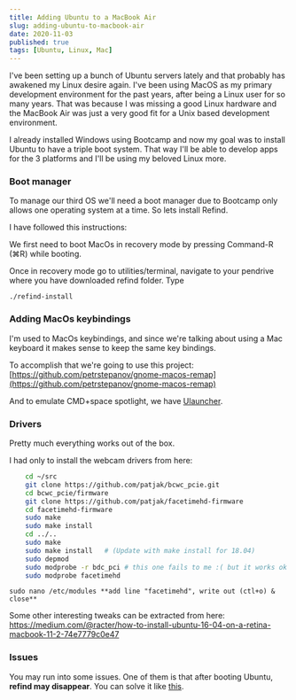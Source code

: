 ```yaml
---
title: Adding Ubuntu to a MacBook Air
slug: adding-ubuntu-to-macbook-air
date: 2020-11-03
published: true
tags: [Ubuntu, Linux, Mac]
---
```


I've been setting up a bunch of Ubuntu servers lately and that probably has awakened my Linux desire again. I've been using MacOS as my primary development environment for the past years, after being a Linux user for so many years. That was because I was missing a good Linux hardware and the MacBook Air was just a very good fit for a Unix based development environment.

I already installed Windows using Bootcamp and now my goal was to install Ubuntu to have a triple boot system. That way I'll be able to develop apps for the 3 platforms and I'll be using my beloved Linux more.

### Boot manager

To manage our third OS we'll need a boot manager due to Bootcamp only allows one operating system at a time. So lets install Refind.

I have followed this instructions:

We first need to boot MacOs in recovery mode by pressing Command-R (⌘R) while booting.

Once in recovery mode go to utilities/terminal, navigate to your pendrive where you have downloaded refind folder. Type

`./refind-install`

### Adding MacOs keybindings

I'm used to MacOs keybindings, and since we're talking about using a Mac keyboard it makes sense to keep the same key bindings.

To accomplish that we're going to use this project: [https://github.com/petrstepanov/gnome-macos-remap](https://github.com/petrstepanov/gnome-macos-remap)

And to emulate CMD+space spotlight, we have [Ulauncher](https://ulauncher.io/).

### Drivers

Pretty much everything works out of the box.

I had only to install the webcam drivers from here:

```bash
    cd ~/src
    git clone https://github.com/patjak/bcwc_pcie.git
    cd bcwc_pcie/firmware
    git clone https://github.com/patjak/facetimehd-firmware
    cd facetimehd-firmware
    sudo make
    sudo make install
    cd ../..
    sudo make
    sudo make install   # (Update with make install for 18.04)    
    sudo depmod
    sudo modprobe -r bdc_pci # this one fails to me :( but it works ok
    sudo modprobe facetimehd
```

`sudo nano /etc/modules **add line "facetimehd", write out (ctl+o) & close**`

Some other interesting tweaks can be extracted from here: <https://medium.com/@racter/how-to-install-ubuntu-16-04-on-a-retina-macbook-11-2-74e7779c0e47>

### Issues

You may run into some issues. One of them is that after booting Ubuntu, **refind may disappear**. You can solve it like [this](https://askubuntu.com/a/936459).
